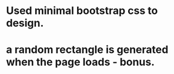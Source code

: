 # Used minimal bootstrap css to design.
# a random rectangle is generated when the page loads - bonus.
